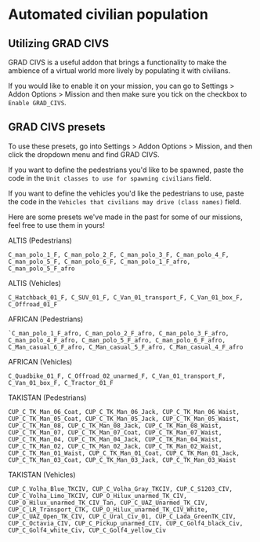 # Automated civilian population

## Utilizing GRAD CIVS

GRAD CIVS is a useful addon that brings a functionality to make the ambience of a virtual world more lively by populating it with civilians.

If you would like to enable it on your mission, you can go to Settings > Addon Options > Mission and then make sure you tick on the checkbox to `Enable GRAD_CIVS`.

## GRAD CIVS presets

To use these presets, go into Settings > Addon Options > Mission, and then click the dropdown menu and find GRAD CIVS.

If you want to define the pedestrians you'd like to be spawned, paste the code in the `Unit classes to use for spawning civilians` field.

If you want to define the vehicles you'd like the pedestrians to use, paste the code in the `Vehicles that civilians may drive (class names)` field.

Here are some presets we've made in the past for some of our missions, feel free to use them in yours!

ALTIS (Pedestrians)

```sqf
C_man_polo_1_F, C_man_polo_2_F, C_man_polo_3_F, C_man_polo_4_F, C_man_polo_5_F, C_man_polo_6_F, C_man_polo_1_F_afro, C_man_polo_5_F_afro
```

ALTIS (Vehicles)

```sqf
C_Hatchback_01_F, C_SUV_01_F, C_Van_01_transport_F, C_Van_01_box_F, C_Offroad_01_F
```

AFRICAN (Pedestrians)

```sqf
`C_man_polo_1_F_afro, C_man_polo_2_F_afro, C_man_polo_3_F_afro, C_man_polo_4_F_afro, C_man_polo_5_F_afro, C_man_polo_6_F_afro, C_Man_casual_6_F_afro, C_Man_casual_5_F_afro, C_Man_casual_4_F_afro
```

AFRICAN (Vehicles)

```sqf
C_Quadbike_01_F, C_Offroad_02_unarmed_F, C_Van_01_transport_F, C_Van_01_box_F, C_Tractor_01_F
```

TAKISTAN (Pedestrians)

```sqf
CUP_C_TK_Man_06_Coat, CUP_C_TK_Man_06_Jack, CUP_C_TK_Man_06_Waist, CUP_C_TK_Man_05_Coat, CUP_C_TK_Man_05_Jack, CUP_C_TK_Man_05_Waist, CUP_C_TK_Man_08, CUP_C_TK_Man_08_Jack, CUP_C_TK_Man_08_Waist, CUP_C_TK_Man_07, CUP_C_TK_Man_07_Coat, CUP_C_TK_Man_07_Waist, CUP_C_TK_Man_04, CUP_C_TK_Man_04_Jack, CUP_C_TK_Man_04_Waist, CUP_C_TK_Man_02, CUP_C_TK_Man_02_Jack, CUP_C_TK_Man_02_Waist, CUP_C_TK_Man_01_Waist, CUP_C_TK_Man_01_Coat, CUP_C_TK_Man_01_Jack, CUP_C_TK_Man_03_Coat, CUP_C_TK_Man_03_Jack, CUP_C_TK_Man_03_Waist
```

TAKISTAN (Vehicles)

```sqf
CUP_C_Volha_Blue_TKCIV, CUP_C_Volha_Gray_TKCIV, CUP_C_S1203_CIV, CUP_C_Volha_Limo_TKCIV, CUP_O_Hilux_unarmed_TK_CIV, CUP_O_Hilux_unarmed_TK_CIV_Tan, CUP_C_UAZ_Unarmed_TK_CIV, CUP_C_LR_Transport_CTK, CUP_O_Hilux_unarmed_TK_CIV_White, CUP_C_UAZ_Open_TK_CIV, CUP_C_Ural_Civ_01, CUP_C_Lada_GreenTK_CIV, CUP_C_Octavia_CIV, CUP_C_Pickup_unarmed_CIV, CUP_C_Golf4_black_Civ, CUP_C_Golf4_white_Civ, CUP_C_Golf4_yellow_Civ
```
